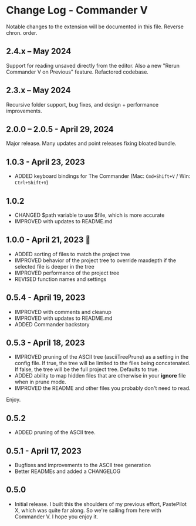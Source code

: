 # Change Log - Commander V

Notable changes to the extension will be documented in this file. Reverse chron. order.

## 2.4.x – May 2024

Support for reading unsaved directly from the editor. Also a new "Rerun Commander V on Previous" feature. Refactored codebase.

## 2.3.x – May 2024

Recursive folder support, bug fixes, and design + performance improvements.

## 2.0.0 – 2.0.5 - April 29, 2024

Major release. Many updates and point releases fixing bloated bundle.

## 1.0.3 - April 23, 2023

- ADDED keyboard bindings for The Commander (Mac: `Cmd+Shift+V` / Win: `Ctrl+Shift+V`)

## 1.0.2

- CHANGED $path variable to use $file, which is more accurate
- IMPROVED with updates to README.md

## 1.0.0 - April 21, 2023 🍾

- ADDED sorting of files to match the project tree
- IMPROVED behavior of the project tree to override maxdepth if the selected file is deeper in the tree
- IMPROVED performance of the project tree
- REVISED function names and settings

## 0.5.4 - April 19, 2023

- IMPROVED with comments and cleanup
- IMPROVED with updates to README.md
- ADDED Commander backstory

## 0.5.3 - April 18, 2023

- IMPROVED pruning of the ASCII tree (asciiTreePrune) as a setting in the config file. If true, the tree will be limited to the files being concatenated. If false, the tree will be the full project tree. Defaults to true.
- ADDED ability to map hidden files that are otherwise in your **ignore** file when in prune mode.
- IMPROVED the README and other files you probably don't need to read.

Enjoy.

## 0.5.2

- ADDED pruning of the ASCII tree.

## 0.5.1 - April 17, 2023

- Bugfixes and improvements to the ASCII tree generation
- Better READMEs and added a CHANGELOG

## 0.5.0

- Initial release. I built this the shoulders of my previous effort, PastePilot X, which was quite far along. So we're sailing from here with Commander V. I hope you enjoy it.
